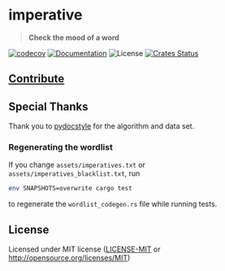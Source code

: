 # imperative

> **Check the mood of a word**

[![codecov](https://codecov.io/gh/crate-ci/imperative/branch/master/graph/badge.svg)](https://codecov.io/gh/crate-ci/imperative)
[![Documentation](https://img.shields.io/badge/docs-master-blue.svg)][Documentation]
![License](https://img.shields.io/crates/l/imperative.svg)
[![Crates Status](https://img.shields.io/crates/v/imperative.svg)](https://crates.io/crates/imperative)

## [Contribute](CONTRIBUTING.md)

## Special Thanks

Thank you to [pydocstyle](https://github.com/PyCQA/pydocstyle/) for the algorithm and data set.

### Regenerating the wordlist

If you change `assets/imperatives.txt` or `assets/imperatives_blacklist.txt`, run

```bash
env SNAPSHOTS=overwrite cargo test
```
to regenerate the `wordlist_codegen.rs` file while running tests.

## License

Licensed under MIT license ([LICENSE-MIT](LICENSE-MIT) or http://opensource.org/licenses/MIT)

[Crates.io]: https://crates.io/crates/imperative
[Documentation]: https://docs.rs/imperative
